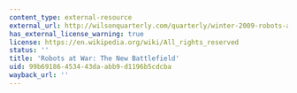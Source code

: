 ```yaml
---
content_type: external-resource
external_url: http://wilsonquarterly.com/quarterly/winter-2009-robots-at-war/robots-at-war-the-new-battlefield/
has_external_license_warning: true
license: https://en.wikipedia.org/wiki/All_rights_reserved
status: ''
title: 'Robots at War: The New Battlefield'
uid: 99b69186-4534-43da-abb9-d1196b5cdcba
wayback_url: ''
---
```

